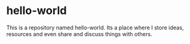 # hello-world
This is a repository named hello-world. Its a place where I store ideas, resources and even share and discuss things with others.
